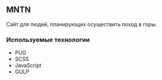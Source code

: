 ## MNTN

Сайт для людей, планирующих осуществить поход в горы.

[//]: # (### [Ссылка на проект]&#40;https://lizaelkina.github.io/mountains-markup/ 'Выполненный проект'&#41;)

[//]: # ()
[//]: # (### [Ссылка на макет в Figma]&#40;https://www.figma.com/design/QbwdN388rbZeolob6d9kQO/MNTN---Landing-Page-&#40;Community&#41;?node-id=0-1&t=qcCA7SPGNit60wxT-0 'Макет в Figma'&#41;)

[//]: # ()
[//]: # (### Описание проекта)

[//]: # ()
[//]: # (- Одностраничный, адаптивный сайт на Flexbox и Grid Layout.)

[//]: # (- Параллакс скроллинг на JavaScript и CSS.)

### Используемые технологии

- PUG
- SCSS
- JavaScript
- GULP
